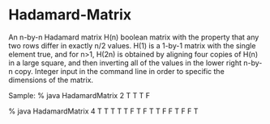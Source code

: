 # Hadamard-Matrix
An n-by-n Hadamard matrix H(n) boolean matrix with the property that any two rows differ in exactly n/2 values. 
H(1) is a 1-by-1 matrix with the single element true, and for n>1, 
H(2n) is obtained by aligning four copies of H(n) in a large square, and then inverting all of the values in the lower right n-by-n copy.
Integer input in the command line in order to specific the dimensions of the matrix.

Sample: 
% java HadamardMatrix 2
T T
T F

% java HadamardMatrix 4 
T T T T 
T F T F 
T T F F 
T F F T 
